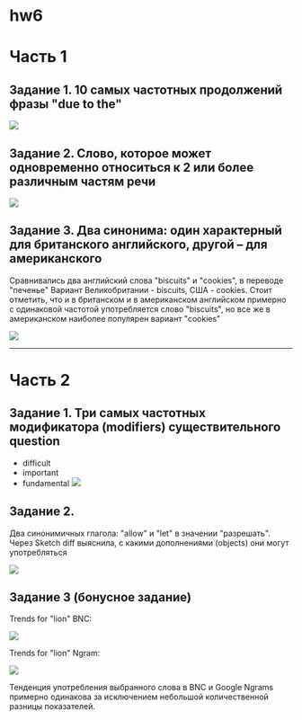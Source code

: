 # hw6

# Часть 1

## Задание 1. 10 самых частотных продолжений фразы "due to the"

![](https://pp.userapi.com/c831308/v831308099/cf0c4/kiVgvvrU6aU.jpg)

## Задание 2. Слово, которое может одновременно относиться к 2 или более различным частям речи

![](https://pp.userapi.com/c831308/v831308099/cf0cd/7Zki74xFUbM.jpg)

## Задание 3. Два синонима: один характерный для британского английского, другой – для американского

Сравнивались два английский слова "biscuits" и "cookies", в переводе "печенье" Вариант Великобритании - biscuits, США - cookies. Стоит отметить, что и в британском и в американском английском примерно с одинаковой частотой употребляется слово "biscuits", но все же в американском наиболее популярен вариант "cookies"

![](https://pp.userapi.com/c831308/v831308099/cf0d6/whdN62vFyQI.jpg)

***

# Часть 2

## Задание 1. Три самых частотных модификатора (modifiers) существительного question

- difficult
- important
- fundamental
![](https://pp.userapi.com/c831308/v831308099/cf0df/vlAiU_x_eII.jpg)
## Задание 2.

Два синонимичных глагола: "allow" и "let" в значении "разрешать". Через Sketch diff выяснила, с какими дополнениями (objects) они могут употребляться

![](https://pp.userapi.com/c831308/v831308099/cf0e6/sUDw226nwpI.jpg)

## Задание 3 (бонусное задание)

Trends for "lion" BNC:

![](https://pp.userapi.com/c831308/v831308099/cf0ed/lCEFEB5io6c.jpg)

Trends for "lion" Ngram:

![](https://pp.userapi.com/c831308/v831308099/cf0f6/xibcIRBcRUA.jpg)

Тенденция употребления выбранного слова в BNC и Google Ngrams примерно одинакова за исключением небольшой количественной разницы показателей.
